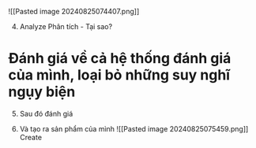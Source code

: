![[Pasted image 20240825074407.png]]

4. Analyze
Phân tích - Tại sao?
# Đánh giá về cả hệ thống đánh giá của mình, loại bỏ những suy nghĩ ngụy biện

5. Sau đó đánh giá

7. Và tạo ra sản phẩm của mình
![[Pasted image 20240825075459.png]]
Create
